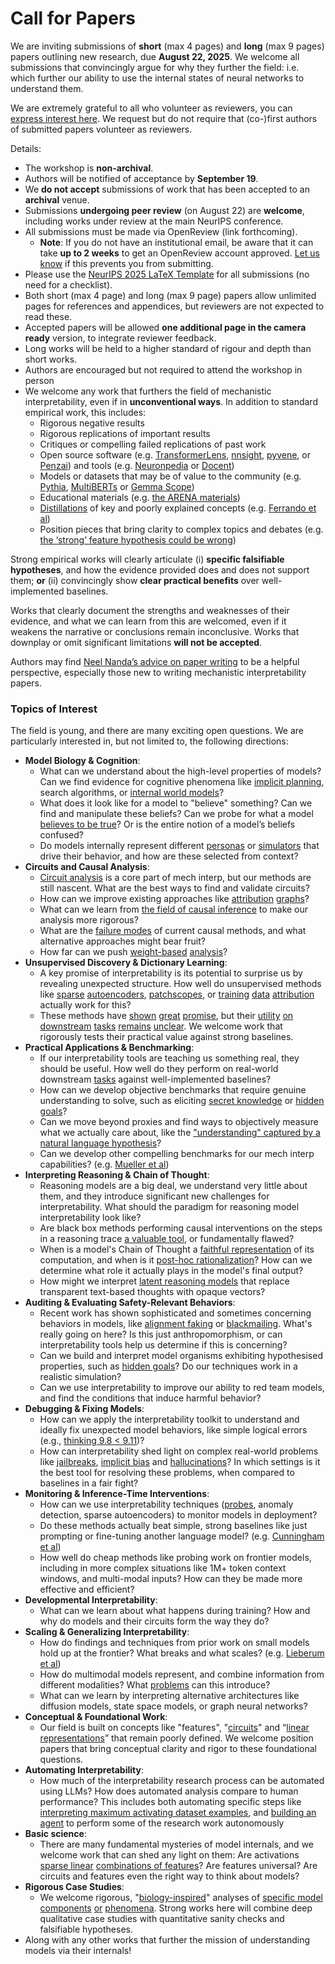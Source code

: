 # Call for Papers
We are inviting submissions of **short** (max 4 pages) and **long** (max 9 pages) papers outlining new research, due **August 22, 2025**. We welcome all submissions that convincingly argue for why they further the field: i.e. which further our ability to use the internal states of neural networks to understand them. 

We are extremely grateful to all who volunteer as reviewers, you can [express interest here](https://www.google.com/url?q=https://docs.google.com/forms/d/e/1FAIpQLSdiw1SJllzoTz_nqzDTzTOGb9DV3W_truQyh-WvYj_QGIi7Mg/viewform?usp%3Ddialog&sa=D&source=editors&ust=1753963621198231&usg=AOvVaw39xAnE8mgHeu6pCLx6U6oH). We request but do not require that (co-)first authors of submitted papers volunteer as reviewers. 

Details: 
* The workshop is **non-archival**.
* Authors will be notified of acceptance by **September 19**.
* We **do not accept** submissions of work that has been accepted to an **archival** venue.
* Submissions **undergoing peer review** (on August 22) are **welcome**, including works under review at the main NeurIPS conference.
* All submissions must be made via OpenReview (link forthcoming).
  * **Note**: If you do not have an institutional email, be aware that it can take **up to 2 weeks** to get an OpenReview account approved. [Let us know](mailto:neurips2025@mechinterpworkshop.com) if this prevents you from submitting.
* Please use the [NeurIPS 2025 LaTeX Template](https://www.google.com/url?q=https://media.neurips.cc/Conferences/NeurIPS2025/Styles.zip&sa=D&source=editors&ust=1753963621201353&usg=AOvVaw1WiJUeSM8IdXDQvlsFjbnf) for all submissions (no need for a checklist).
* Both short (max 4 page) and long (max 9 page) papers allow unlimited pages for references and appendices, but reviewers are not expected to read these.
* Accepted papers will be allowed **one additional page in the camera ready** version, to integrate reviewer feedback.
* Long works will be held to a higher standard of rigour and depth than short works.
* Authors are encouraged but not required to attend the workshop in person
* We welcome any work that furthers the field of mechanistic interpretability, even if in **unconventional ways**. In addition to standard empirical work, this includes:
  * Rigorous negative results
  * Rigorous replications of important results
  * Critiques or compelling failed replications of past work
  * Open source software (e.g. [TransformerLens](https://www.google.com/url?q=https://github.com/neelnanda-io/TransformerLens&sa=D&source=editors&ust=1753963621203756&usg=AOvVaw2_Y8Hb9YISQpVG7KNvJWxW), [nnsight](https://www.google.com/url?q=https://github.com/ndif-team/nnsight&sa=D&source=editors&ust=1753963621204057&usg=AOvVaw3lbQAfjtksRbZU6kwHYppk), [pyvene](https://www.google.com/url?q=https://github.com/stanfordnlp/pyvene/tree/main/pyvene/models/mlp&sa=D&source=editors&ust=1753963621204291&usg=AOvVaw1k9pV17XBU5pNw8ZdwEpuK), or [Penzai](https://www.google.com/url?q=https://github.com/google-deepmind/penzai&sa=D&source=editors&ust=1753963621204560&usg=AOvVaw0RQaEXB9LBsnnA6m5gX4qO)) and tools (e.g. [Neuronpedia](https://www.google.com/url?q=http://neuronpedia.org&sa=D&source=editors&ust=1753963621204833&usg=AOvVaw0adzbS1x-ldP2cMIf_tQ6B) or [Docent](https://www.google.com/url?q=https://transluce.org/introducing-docent&sa=D&source=editors&ust=1753963621205044&usg=AOvVaw0MmC7QfOQRCRgGvp1uDjPs))
  * Models or datasets that may be of value to the community (e.g. [Pythia](https://www.google.com/url?q=https://arxiv.org/abs/2304.01373&sa=D&source=editors&ust=1753963621205432&usg=AOvVaw1plvOqfc60oixSHgREOpVC), [MultiBERTs](https://www.google.com/url?q=https://arxiv.org/abs/2106.16163&sa=D&source=editors&ust=1753963621205619&usg=AOvVaw2Zu6G9KMaSnDfwgT0S4TSQ) or [Gemma Scope](https://www.google.com/url?q=https://arxiv.org/abs/2408.05147&sa=D&source=editors&ust=1753963621205815&usg=AOvVaw26IaQZkIzi4MOcmL0K7q3u))
  * Educational materials (e.g. [the ARENA materials](https://www.google.com/url?q=https://arena3-chapter1-transformer-interp.streamlit.app/&sa=D&source=editors&ust=1753963621206202&usg=AOvVaw35iADO7_BBcfrUpgQ13VQO))
  * [Distillations](https://www.google.com/url?q=https://distill.pub/2017/research-debt/&sa=D&source=editors&ust=1753963621206466&usg=AOvVaw39tbgPOMIJWY-BHC8vK-Q8) of key and poorly explained concepts (e.g. [Ferrando et al](https://www.google.com/url?q=https://arxiv.org/abs/2405.00208&sa=D&source=editors&ust=1753963621206776&usg=AOvVaw0LQ_XOWJNlvGQrvUX_hZlD))
  * Position pieces that bring clarity to complex topics and debates (e.g. [the ‘strong’ feature hypothesis could be wrong](https://www.google.com/url?q=https://www.alignmentforum.org/posts/tojtPCCRpKLSHBdpn/the-strong-feature-hypothesis-could-be-wrong&sa=D&source=editors&ust=1753963621207294&usg=AOvVaw32MCcJHcAYUq9r0zAzyvX5))

Strong empirical works will clearly articulate (i) **specific falsifiable hypotheses**, and how the evidence provided does and does not support them; **or** (ii) convincingly show **clear practical benefits** over well-implemented baselines. 

Works that clearly document the strengths and weaknesses of their evidence, and what we can learn from this are welcomed, even if it weakens the narrative or conclusions remain inconclusive. Works that downplay or omit significant limitations **will not be accepted**. 

Authors may find [Neel Nanda’s advice on paper writing](https://www.google.com/url?q=https://www.alignmentforum.org/posts/eJGptPbbFPZGLpjsp/highly-opinionated-advice-on-how-to-write-ml-papers&sa=D&source=editors&ust=1753963621209112&usg=AOvVaw2vpk-zwTfJUe6QjrTEE2pt) to be a helpful perspective, especially those new to writing mechanistic interpretability papers. 
### Topics of Interest
The field is young, and there are many exciting open questions. We are particularly interested in, but not limited to, the following directions: 
* **Model Biology & Cognition**:
  * What can we understand about the high-level properties of models? Can we find evidence for cognitive phenomena like [implicit planning](https://www.google.com/url?q=https://transformer-circuits.pub/2025/attribution-graphs/biology.html%23dives-poems&sa=D&source=editors&ust=1753963621210505&usg=AOvVaw0rSL1IlGV7q5nvHAjpeazy), search algorithms, or [internal world models](https://www.google.com/url?q=https://arxiv.org/abs/2210.13382&sa=D&source=editors&ust=1753963621210803&usg=AOvVaw26Ew1Ap4BPvhWZHHmoj4s1)?
  * What does it look like for a model to "believe" something? Can we find and manipulate these beliefs? Can we probe for what a model [believes to be true](https://www.google.com/url?q=https://arxiv.org/abs/2310.06824&sa=D&source=editors&ust=1753963621211391&usg=AOvVaw3X-DUT7Vs4D2BUje0FNLm3)? Or is the entire notion of a model’s beliefs confused?
  * Do models internally represent different [personas](https://www.google.com/url?q=https://arxiv.org/abs/2406.12094&sa=D&source=editors&ust=1753963621211830&usg=AOvVaw283m99HeZYKGM77JPltv56) or [simulators](https://www.google.com/url?q=https://www.nature.com/articles/s41586-023-06647-8&sa=D&source=editors&ust=1753963621212050&usg=AOvVaw3fXp4aHZvYmtswthIL9Z4S) that drive their behavior, and how are these selected from context?
* **Circuits and Causal Analysis**:
  * [Circuit analysis](https://www.google.com/url?q=https://distill.pub/2020/circuits/zoom-in/&sa=D&source=editors&ust=1753963621212677&usg=AOvVaw3drJJseFUgESNRt66gw3xk) is a core part of mech interp, but our methods are still nascent. What are the best ways to find and validate circuits?
  * How can we improve existing approaches like [attribution](https://www.google.com/url?q=https://arxiv.org/abs/2406.11944&sa=D&source=editors&ust=1753963621213219&usg=AOvVaw0vgpbnDuw_mSdOvaTNWjBa) [graphs](https://www.google.com/url?q=https://transformer-circuits.pub/2025/attribution-graphs/methods.html&sa=D&source=editors&ust=1753963621213433&usg=AOvVaw3ZYdxtH8S2C82rjG-TO6wR)?
  * What can we learn from [the field of causal inference](https://www.google.com/url?q=https://arxiv.org/abs/2407.04690&sa=D&source=editors&ust=1753963621213835&usg=AOvVaw1K724ldVrgw-HJ_sLddtwz) to make our analysis more rigorous?
  * What are the [failure modes](https://www.google.com/url?q=https://arxiv.org/abs/2307.15771&sa=D&source=editors&ust=1753963621214274&usg=AOvVaw1m59WF9ktKayxKYX5rAqJ6) of current causal methods, and what alternative approaches might bear fruit?
  * How far can we push [weight-based](https://www.google.com/url?q=https://arxiv.org/abs/2301.05217&sa=D&source=editors&ust=1753963621214737&usg=AOvVaw2kmmWG--eou0SaJF9mpfxc) [analysis](https://www.google.com/url?q=https://arxiv.org/abs/2410.08417&sa=D&source=editors&ust=1753963621214934&usg=AOvVaw3xTWHLYvXqC8cQna6jhSGm)?
* **Unsupervised Discovery & Dictionary Learning**:
  * A key promise of interpretability is its potential to surprise us by revealing unexpected structure. How well do unsupervised methods like [sparse](https://www.google.com/url?q=https://arxiv.org/abs/2103.15949&sa=D&source=editors&ust=1753963621215611&usg=AOvVaw1s2Xg6PQkFsvicZv_tV04S) [autoencoders](https://www.google.com/url?q=https://transformer-circuits.pub/2023/monosemantic-features&sa=D&source=editors&ust=1753963621215846&usg=AOvVaw1FeLdwKqI4u3uqZvrS2uiW), [patch](https://www.google.com/url?q=https://arxiv.org/abs/2401.06102&sa=D&source=editors&ust=1753963621216055&usg=AOvVaw0PZ3Kh883PvV9TivF8-KUd)[scopes](https://www.google.com/url?q=https://arxiv.org/abs/2403.10949v2&sa=D&source=editors&ust=1753963621216238&usg=AOvVaw2dwH91-0BBNutdqr1mS_7a), or [training](https://www.google.com/url?q=https://proceedings.mlr.press/v70/koh17a?ref%3Dhttps://githubhelp.com&sa=D&source=editors&ust=1753963621216474&usg=AOvVaw0QTzlXiCqIhDy0O3kmfiW6) [data](https://www.google.com/url?q=https://arxiv.org/abs/2308.03296&sa=D&source=editors&ust=1753963621216668&usg=AOvVaw3X1V0QbY2pwt7RVcmkYRJ5) [attribution](https://www.google.com/url?q=https://arxiv.org/abs/2205.11482&sa=D&source=editors&ust=1753963621216863&usg=AOvVaw2xkLvc7AFNHJRAHX_-TqhY) actually work for this?
  * These methods have [shown](https://www.google.com/url?q=https://transformer-circuits.pub/2024/scaling-monosemanticity/index.html&sa=D&source=editors&ust=1753963621217204&usg=AOvVaw2KBl5PYG_l8G6N276VUux4) [great](https://www.google.com/url?q=https://transformer-circuits.pub/2025/attribution-graphs/biology.html&sa=D&source=editors&ust=1753963621217409&usg=AOvVaw3meiB5nCVd1_iqZNn4Q41c) [promise](https://www.google.com/url?q=https://arxiv.org/abs/2503.10965&sa=D&source=editors&ust=1753963621217572&usg=AOvVaw3eyuC1uMktTDSpJnO0wFI4), but their [utility](https://www.google.com/url?q=https://arxiv.org/abs/2502.16681&sa=D&source=editors&ust=1753963621217770&usg=AOvVaw17WbjUjIM3S2oQW9IxutoB) [on](https://www.google.com/url?q=https://www.tilderesearch.com/blog/sieve&sa=D&source=editors&ust=1753963621217961&usg=AOvVaw2tq-o3UsmzM6YzWUORtOyP) [downstream](https://www.google.com/url?q=https://arxiv.org/abs/2501.17148&sa=D&source=editors&ust=1753963621218160&usg=AOvVaw0QpVyQSKSJB9S4GzMqNV_-) [tasks](https://www.google.com/url?q=https://transformer-circuits.pub/2024/features-as-classifiers/index.html&sa=D&source=editors&ust=1753963621218376&usg=AOvVaw3-S5wkvafTL09DMxJ8NI1S) [remains](https://www.google.com/url?q=https://arxiv.org/abs/2502.04382&sa=D&source=editors&ust=1753963621218550&usg=AOvVaw1AT0LlWoh2Qa_zQejqTEbK) [unclear](https://www.google.com/url?q=https://www.alignmentforum.org/posts/4uXCAJNuPKtKBsi28/negative-results-for-saes-on-downstream-tasks&sa=D&source=editors&ust=1753963621218789&usg=AOvVaw3uWkr1L0sF0QMWjK_946og). We welcome work that rigorously tests their practical value against strong baselines.
* **Practical Applications & Benchmarking**:
  * If our interpretability tools are teaching us something real, they should be useful. How well do they perform on real-world downstream [tasks](https://www.google.com/url?q=https://www.lesswrong.com/posts/wGRnzCFcowRCrpX4Y/downstream-applications-as-validation-of-interpretability&sa=D&source=editors&ust=1753963621219815&usg=AOvVaw1uOC_P1b6yCT7f4cafwmww) against well-implemented baselines?
  * How can we develop objective benchmarks that require genuine understanding to solve, such as eliciting [secret knowledge](https://www.google.com/url?q=https://arxiv.org/abs/2505.14352&sa=D&source=editors&ust=1753963621220375&usg=AOvVaw1DmDIxNKwvrgOV0o769wHD) or [hidden goals](https://www.google.com/url?q=https://arxiv.org/abs/2503.10965&sa=D&source=editors&ust=1753963621220668&usg=AOvVaw1ftoKDtXZlNaG0cA9CIH7t)?
  * Can we move beyond proxies and find ways to objectively measure what we actually care about, like the ["understanding" captured by a natural language hypothesis](https://www.google.com/url?q=https://arxiv.org/abs/2502.04382&sa=D&source=editors&ust=1753963621221265&usg=AOvVaw1pXuEM4zrr0sdgS5JS4E0G)?
  * Can we develop other compelling benchmarks for our mech interp capabilities? (e.g. [Mueller et al](https://www.google.com/url?q=https://arxiv.org/abs/2504.13151&sa=D&source=editors&ust=1753963621221807&usg=AOvVaw3broRgBmt_iFGLxJxGaQSa))
* **Interpreting Reasoning & Chain of Thought**:
  * Reasoning models are a big deal, we understand very little about them, and they introduce significant new challenges for interpretability. What should the paradigm for reasoning model interpretability look like?
  * Are black box methods performing causal interventions on the steps in a reasoning trace [a valuable tool](https://www.google.com/url?q=https://arxiv.org/abs/2506.19143&sa=D&source=editors&ust=1753963621222916&usg=AOvVaw3bmh68lwchji9y8oMX01bG), or fundamentally flawed?
  * When is a model's Chain of Thought a [faithful representation](https://www.google.com/url?q=https://arxiv.org/abs/2305.04388&sa=D&source=editors&ust=1753963621223327&usg=AOvVaw30FHXQa4PJSaNtyrb_x4G3) of its computation, and when is it [post-hoc rationalization](https://www.google.com/url?q=https://arxiv.org/abs/2503.08679&sa=D&source=editors&ust=1753963621223593&usg=AOvVaw0SajGZilNEscO33cJmBJey)? How can we determine what role it actually plays in the model's final output?
  * How might we interpret [latent reasoning models](https://www.google.com/url?q=https://arxiv.org/abs/2412.06769&sa=D&source=editors&ust=1753963621224085&usg=AOvVaw2xhlljWcEgi5wpypgXP06x) that replace transparent text-based thoughts with opaque vectors?
* **Auditing & Evaluating Safety-Relevant Behaviors**:
  * Recent work has shown sophisticated and sometimes concerning behaviors in models, like [alignment faking](https://www.google.com/url?q=https://arxiv.org/abs/2412.14093&sa=D&source=editors&ust=1753963621224891&usg=AOvVaw2BXiLF5nztr--I8a49Opk3) or [blackmailing](https://www.google.com/url?q=https://www.anthropic.com/research/agentic-misalignment&sa=D&source=editors&ust=1753963621225112&usg=AOvVaw1xXKWXMlH_FG7DBAYggNII). What's really going on here? Is this just anthropomorphism, or can interpretability tools help us determine if this is concerning?
  * Can we build and interpret model organisms exhibiting hypothesised properties, such as [hidden goals](https://www.google.com/url?q=https://arxiv.org/abs/2503.10965&sa=D&source=editors&ust=1753963621225750&usg=AOvVaw1WVHhQO8VgjqOWT1bXZK6S)? Do our techniques work in a realistic simulation?
  * Can we use interpretability to improve our ability to red team models, and find the conditions that induce harmful behavior?
* **Debugging & Fixing Models**:
  * How can we apply the interpretability toolkit to understand and ideally fix unexpected model behaviors, like simple logical errors (e.g., [thinking 9.8 < 9.11](https://www.google.com/url?q=https://transluce.org/observability-interface&sa=D&source=editors&ust=1753963621226866&usg=AOvVaw0Fk0nN-Dw7tLvBnnk8_b1P))?
  * How can interpretability shed light on complex real-world problems like [jailbreaks](https://www.google.com/url?q=https://transformer-circuits.pub/2025/attribution-graphs/biology.html%23dives-jailbreak&sa=D&source=editors&ust=1753963621227306&usg=AOvVaw20K2jOn5mnIz-DXKt0JIAF), [implicit bias](https://www.google.com/url?q=https://arxiv.org/abs/2506.10922&sa=D&source=editors&ust=1753963621227546&usg=AOvVaw1fhyUkxbkrDkbXK1FnChuy) and [hallucinations](https://www.google.com/url?q=https://arxiv.org/abs/2411.14257&sa=D&source=editors&ust=1753963621227752&usg=AOvVaw0nLmAZU-3AzQy8uJCyvjVv)? In which settings is it the best tool for resolving these problems, when compared to baselines in a fair fight?
* **Monitoring & Inference-Time Interventions**:
  * How can we use interpretability techniques ([probes](https://www.google.com/url?q=https://arxiv.org/abs/2102.12452&sa=D&source=editors&ust=1753963621228456&usg=AOvVaw2hdQS0bZpvf9skq_1muf4S), anomaly detection, sparse autoencoders) to monitor models in deployment?
  * Do these methods actually beat simple, strong baselines like just prompting or fine-tuning another language model? (e.g. [Cunningham et al](https://www.google.com/url?q=https://alignment.anthropic.com/2025/cheap-monitors/&sa=D&source=editors&ust=1753963621229142&usg=AOvVaw3UfKL5RttQJCcFJSwBdLJ-))
  * How well do cheap methods like probing work on frontier models, including in more complex situations like 1M+ token context windows, and multi-modal inputs? How can they be made more effective and efficient?
* **Developmental Interpretability**:
  * What can we learn about what happens during training? How and why do models and their circuits form the way they do?
* **Scaling & Generalizing Interpretability**:
  * How do findings and techniques from prior work on small models hold up at the frontier? What breaks and what scales? (e.g. [Lieberum et al](https://www.google.com/url?q=https://arxiv.org/abs/2307.09458&sa=D&source=editors&ust=1753963621231011&usg=AOvVaw3UISFIOtPWmOXOiMn_wvwk))
  * How do multimodal models represent, and combine information from different modalities? What [problems](https://www.google.com/url?q=https://openreview.net/pdf?id%3DVUhRdZp8ke&sa=D&source=editors&ust=1753963621231453&usg=AOvVaw1MBt4PAJES-EGkMwBhXfST) can this introduce?
  * What can we learn by interpreting alternative architectures like diffusion models, state space models, or graph neural networks?
* **Conceptual & Foundational Work**:
  * Our field is built on concepts like "features", "[circuits](https://www.google.com/url?q=https://distill.pub/2020/circuits/zoom-in/&sa=D&source=editors&ust=1753963621232382&usg=AOvVaw1FYrnvklGcAbbPBbvxR9CU)" and “[linear representations](https://www.google.com/url?q=https://transformer-circuits.pub/2024/july-update/index.html%23linear-representations&sa=D&source=editors&ust=1753963621232711&usg=AOvVaw2Gx0VLuuM3YdBo9fwi1LDQ)” that remain poorly defined. We welcome position papers that bring conceptual clarity and rigor to these foundational questions.
* **Automating Interpretability**:
  * How much of the interpretability research process can be automated using LLMs? How does automated analysis compare to human performance? This includes both automating specific steps like [interpreting maximum activating dataset examples](https://www.google.com/url?q=https://openaipublic.blob.core.windows.net/neuron-explainer/paper/index.html&sa=D&source=editors&ust=1753963621233907&usg=AOvVaw0Dnjafw6mZuqazWvpJPTbt), and [building an agent](https://www.google.com/url?q=https://arxiv.org/abs/2404.14394&sa=D&source=editors&ust=1753963621234179&usg=AOvVaw3LDs0li-TWKiOiGxNHXAuv) to perform some of the research work autonomously
* **Basic science**:
  * There are many fundamental mysteries of model internals, and we welcome work that can shed any light on them: Are activations [sparse linear](https://www.google.com/url?q=https://arxiv.org/abs/1601.03764&sa=D&source=editors&ust=1753963621234928&usg=AOvVaw2BS6pYOjf9Y2utHaSaeSQI) [combinations of features](https://www.google.com/url?q=https://transformer-circuits.pub/2022/toy_model/index.html&sa=D&source=editors&ust=1753963621235198&usg=AOvVaw1THvrOPFiHin4Jz5eZ0H6e)? Are features universal? Are circuits and features even the right way to think about models?
* **Rigorous Case Studies**:
  * We welcome rigorous, "[biology-inspired](https://www.google.com/url?q=https://distill.pub/2020/circuits/curve-circuits/&sa=D&source=editors&ust=1753963621235899&usg=AOvVaw3ZW89wPK1oGI3AdMsT2JkE)" analyses of [specific model](https://www.google.com/url?q=https://arxiv.org/abs/2310.04625&sa=D&source=editors&ust=1753963621236123&usg=AOvVaw2Ece81SXE6g4bBhn1u8X6F) [components](https://www.google.com/url?q=https://transformer-circuits.pub/2024/scaling-monosemanticity/index.html&sa=D&source=editors&ust=1753963621236339&usg=AOvVaw2sxr-uQGybokmRr_mQ6NaI) [or](https://www.google.com/url?q=https://arxiv.org/abs/2305.01610&sa=D&source=editors&ust=1753963621236513&usg=AOvVaw3qd6fvxzsBljNIoyWP8iXH) [phenomena](https://www.google.com/url?q=https://arxiv.org/abs/2306.09346&sa=D&source=editors&ust=1753963621236711&usg=AOvVaw2oIo771dvEGA6-ICv2OGbn). Strong works here will combine deep qualitative case studies with quantitative sanity checks and falsifiable hypotheses.
* Along with any other works that further the mission of understanding models via their internals!